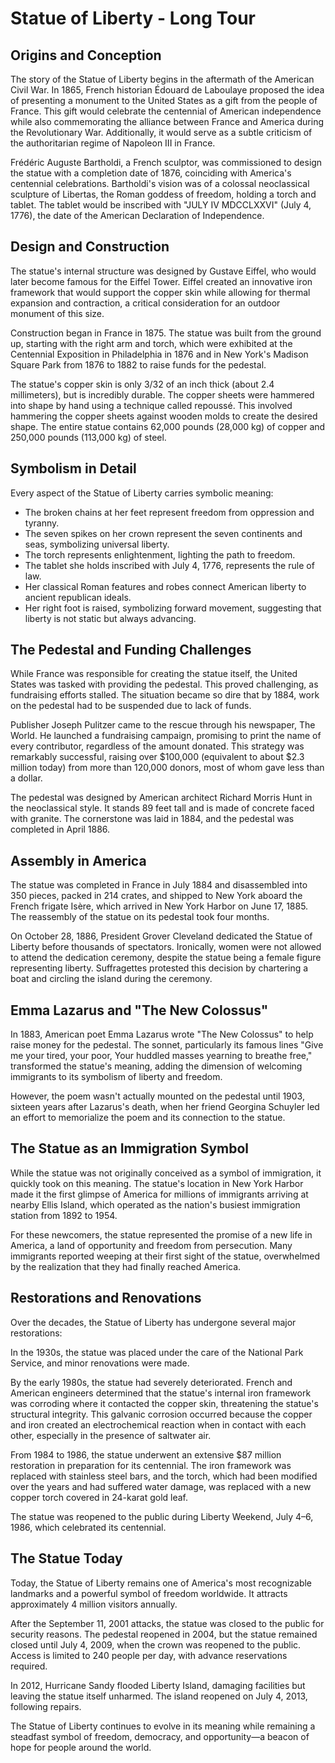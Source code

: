 # Statue of Liberty - Long Tour

## Origins and Conception

The story of the Statue of Liberty begins in the aftermath of the American Civil War. In 1865, French historian Édouard de Laboulaye proposed the idea of presenting a monument to the United States as a gift from the people of France. This gift would celebrate the centennial of American independence while also commemorating the alliance between France and America during the Revolutionary War. Additionally, it would serve as a subtle criticism of the authoritarian regime of Napoleon III in France.

Frédéric Auguste Bartholdi, a French sculptor, was commissioned to design the statue with a completion date of 1876, coinciding with America's centennial celebrations. Bartholdi's vision was of a colossal neoclassical sculpture of Libertas, the Roman goddess of freedom, holding a torch and tablet. The tablet would be inscribed with "JULY IV MDCCLXXVI" (July 4, 1776), the date of the American Declaration of Independence.

## Design and Construction

The statue's internal structure was designed by Gustave Eiffel, who would later become famous for the Eiffel Tower. Eiffel created an innovative iron framework that would support the copper skin while allowing for thermal expansion and contraction, a critical consideration for an outdoor monument of this size.

Construction began in France in 1875. The statue was built from the ground up, starting with the right arm and torch, which were exhibited at the Centennial Exposition in Philadelphia in 1876 and in New York's Madison Square Park from 1876 to 1882 to raise funds for the pedestal.

The statue's copper skin is only 3/32 of an inch thick (about 2.4 millimeters), but is incredibly durable. The copper sheets were hammered into shape by hand using a technique called repoussé. This involved hammering the copper sheets against wooden molds to create the desired shape. The entire statue contains 62,000 pounds (28,000 kg) of copper and 250,000 pounds (113,000 kg) of steel.

## Symbolism in Detail

Every aspect of the Statue of Liberty carries symbolic meaning:

- The broken chains at her feet represent freedom from oppression and tyranny.
- The seven spikes on her crown represent the seven continents and seas, symbolizing universal liberty.
- The torch represents enlightenment, lighting the path to freedom.
- The tablet she holds inscribed with July 4, 1776, represents the rule of law.
- Her classical Roman features and robes connect American liberty to ancient republican ideals.
- Her right foot is raised, symbolizing forward movement, suggesting that liberty is not static but always advancing.

## The Pedestal and Funding Challenges

While France was responsible for creating the statue itself, the United States was tasked with providing the pedestal. This proved challenging, as fundraising efforts stalled. The situation became so dire that by 1884, work on the pedestal had to be suspended due to lack of funds.

Publisher Joseph Pulitzer came to the rescue through his newspaper, The World. He launched a fundraising campaign, promising to print the name of every contributor, regardless of the amount donated. This strategy was remarkably successful, raising over $100,000 (equivalent to about $2.3 million today) from more than 120,000 donors, most of whom gave less than a dollar.

The pedestal was designed by American architect Richard Morris Hunt in the neoclassical style. It stands 89 feet tall and is made of concrete faced with granite. The cornerstone was laid in 1884, and the pedestal was completed in April 1886.

## Assembly in America

The statue was completed in France in July 1884 and disassembled into 350 pieces, packed in 214 crates, and shipped to New York aboard the French frigate Isère, which arrived in New York Harbor on June 17, 1885. The reassembly of the statue on its pedestal took four months.

On October 28, 1886, President Grover Cleveland dedicated the Statue of Liberty before thousands of spectators. Ironically, women were not allowed to attend the dedication ceremony, despite the statue being a female figure representing liberty. Suffragettes protested this decision by chartering a boat and circling the island during the ceremony.

## Emma Lazarus and "The New Colossus"

In 1883, American poet Emma Lazarus wrote "The New Colossus" to help raise money for the pedestal. The sonnet, particularly its famous lines "Give me your tired, your poor, Your huddled masses yearning to breathe free," transformed the statue's meaning, adding the dimension of welcoming immigrants to its symbolism of liberty and freedom.

However, the poem wasn't actually mounted on the pedestal until 1903, sixteen years after Lazarus's death, when her friend Georgina Schuyler led an effort to memorialize the poem and its connection to the statue.

## The Statue as an Immigration Symbol

While the statue was not originally conceived as a symbol of immigration, it quickly took on this meaning. The statue's location in New York Harbor made it the first glimpse of America for millions of immigrants arriving at nearby Ellis Island, which operated as the nation's busiest immigration station from 1892 to 1954.

For these newcomers, the statue represented the promise of a new life in America, a land of opportunity and freedom from persecution. Many immigrants reported weeping at their first sight of the statue, overwhelmed by the realization that they had finally reached America.

## Restorations and Renovations

Over the decades, the Statue of Liberty has undergone several major restorations:

In the 1930s, the statue was placed under the care of the National Park Service, and minor renovations were made.

By the early 1980s, the statue had severely deteriorated. French and American engineers determined that the statue's internal iron framework was corroding where it contacted the copper skin, threatening the statue's structural integrity. This galvanic corrosion occurred because the copper and iron created an electrochemical reaction when in contact with each other, especially in the presence of saltwater air.

From 1984 to 1986, the statue underwent an extensive $87 million restoration in preparation for its centennial. The iron framework was replaced with stainless steel bars, and the torch, which had been modified over the years and had suffered water damage, was replaced with a new copper torch covered in 24-karat gold leaf.

The statue was reopened to the public during Liberty Weekend, July 4–6, 1986, which celebrated its centennial.

## The Statue Today

Today, the Statue of Liberty remains one of America's most recognizable landmarks and a powerful symbol of freedom worldwide. It attracts approximately 4 million visitors annually.

After the September 11, 2001 attacks, the statue was closed to the public for security reasons. The pedestal reopened in 2004, but the statue remained closed until July 4, 2009, when the crown was reopened to the public. Access is limited to 240 people per day, with advance reservations required.

In 2012, Hurricane Sandy flooded Liberty Island, damaging facilities but leaving the statue itself unharmed. The island reopened on July 4, 2013, following repairs.

The Statue of Liberty continues to evolve in its meaning while remaining a steadfast symbol of freedom, democracy, and opportunity—a beacon of hope for people around the world.
